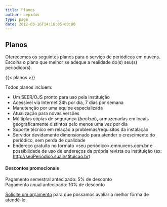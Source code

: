 ```yaml
---
title: Planos
author: Lepidus
type: page
date: 2012-03-16T14:16:05+00:00
---
```


## Planos

Oferecemos os seguintes planos para o serviço de periódicos em nuvens. Escolha o plano que melhor se adeque a realidade do(s) seu(s) periódico(s).

{{< planos >}}

Todos planos incluem:

- Um SEER/OJS pronto para uso pela instituição
- Acessível via Internet 24h por dia, 7 dias por semana
- Manutenção por uma equipe especializada
- Atualização para novas versões
- Múltiplas cópias de segurança (_backup_), armazenadas em locais geograficamente distintos pelo menos uma vez por dia
- Suporte técnico em relação a problemas/requisitos da instalação
- Servidor devidamente dimensionado para atender o crescimento do periódico, sem perda de qualidade
- Endereço gratuito no formato <seu periódico>.emnuvens.com.br e possibilidade de uso de endereços da própria revista ou instituição (ex: http://seuPeriódico.suainstituicao.br)

#### Descontos promocionais

Pagamento semestral antecipado: 5% de desconto  
Pagamento anual antecipado: 10% de desconto

[Solicite um orçamento][1] para que possamos avaliar a melhor forma de atendê-lo.

[1]: http://localhost:1313/solicitar-orcamento/ 'Solicitar Orçamento'
